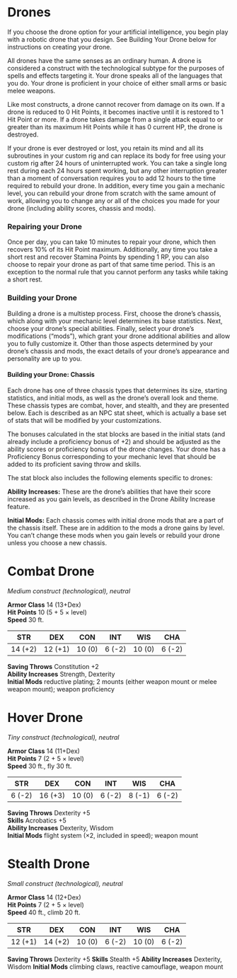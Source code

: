 # Drones

If you choose the drone option for your artificial intelligence, you begin play with a robotic drone that you design. See Building Your Drone below for instructions on creating your drone.

All drones have the same senses as an ordinary human. A drone is considered a construct with the technological subtype for the purposes of spells and effects targeting it. Your drone speaks all of the languages that you do. Your drone is proficient in your choice of either small arms or basic melee weapons.

Like most constructs, a drone cannot recover from damage on its own. If a drone is reduced to 0 Hit Points, it becomes inactive until it is restored to 1 Hit Point or more. If a drone takes damage from a single attack equal to or greater than its maximum Hit Points while it has 0 current HP, the drone is destroyed.

If your drone is ever destroyed or lost, you retain its mind and all its subroutines in your custom rig and can replace its body for free using your custom rig after 24 hours of uninterrupted work. You can take a single long rest during each 24 hours spent working, but any other interruption greater than a moment of conversation requires you to add 12 hours to the time required to rebuild your drone. In addition, every time you gain a mechanic level, you can rebuild your drone from scratch with the same amount of work, allowing you to change any or all of the choices you made for your drone (including ability scores, chassis and mods).

### Repairing your Drone

Once per day, you can take 10 minutes to repair your drone, which then recovers 10% of its Hit Point maximum. Additionally, any time you take a short rest and recover Stamina Points by spending 1 RP, you can also choose to repair your drone as part of that same time period. This is an exception to the normal rule that you cannot perform any tasks while taking a short rest.

### Building your Drone

Building a drone is a multistep process. First, choose the drone’s chassis, which along with your mechanic level determines its base statistics. Next, choose your drone’s special abilities. Finally, select your drone’s modifications (“mods”), which grant your drone additional abilities and allow you to fully customize it.
Other than those aspects determined by your drone’s chassis and mods, the exact details of your drone’s appearance and personality are up to you.

#### Building your Drone: Chassis

Each drone has one of three chassis types that determines its size, starting statistics, and initial mods, as well as the drone’s overall look and theme. These chassis types are combat, hover, and stealth, and they are presented below. Each is described as an NPC stat sheet, which is actually a base set of stats that will be modified by your customizations. 

The bonuses calculated in the stat blocks are based in the initial stats (and already include a proficiency bonus of +2) and should be adjusted as the ability scores or proficiency bonus of the drone changes. Your drone has a Proficiency Bonus corresponding to your mechanic level that should be added to its proficient saving throw and skills.

The stat block also includes the following elements specific to drones:

**Ability Increases:** These are the drone’s abilities that have their score increased as you gain levels, as described in the Drone Ability Increase feature.

**Initial Mods:** Each chassis comes with initial drone mods that are a part of the chassis itself. These are in addition to the mods a drone gains by level. You can’t change these mods when you gain levels or rebuild your drone unless you choose a new chassis.

<div class="statblock">

# Combat Drone
_Medium construct (technological), neutral_

**Armor Class** 14 (13+Dex)    
**Hit Points** 10 (5 + 5 × level)    
**Speed** 30 ft.

|STR    |DEX    |CON    |INT    |WIS    |CHA    |
|-------|-------|-------|-------|-------|-------|
|14 (+2)|12 (+1)|10 (0) |6 (-2) |10 (0) |6 (-2) |

**Saving Throws** Constitution +2    
**Ability Increases** Strength, Dexterity    
**Initial Mods** reductive plating; 2 mounts (either weapon mount or melee weapon mount); weapon proficiency

</div>

<div class="statblock">

# Hover Drone
_Tiny construct (technological), neutral_

**Armor Class** 14 (11+Dex)    
**Hit Points** 7 (2 + 5 × level)    
**Speed** 30 ft., fly 30 ft.

|STR    |DEX    |CON    |INT    |WIS    |CHA    |
|-------|-------|-------|-------|-------|-------|
|6 (-2) |16 (+3)|10 (0) |6 (-2) |8 (-1) |6 (-2) |

**Saving Throws** Dexterity +5    
**Skills** Acrobatics +5    
**Ability Increases** Dexterity, Wisdom    
**Initial Mods** flight system (×2, included in speed); weapon mount

</div>

<div class="statblock">

# Stealth Drone
_Small construct (technological), neutral_

**Armor Class** 14 (12+Dex)    
**Hit Points** 7 (2 + 5 × level)    
**Speed** 40 ft., climb 20 ft.

|STR    |DEX    |CON    |INT    |WIS    |CHA    |
|-------|-------|-------|-------|-------|-------|
|12 (+1)|14 (+2)|10 (0) |6 (-2) |10 (0) |6 (-2) |

**Saving Throws** Dexterity +5
**Skills** Stealth +5
**Ability Increases** Dexterity, Wisdom
**Initial Mods** climbing claws, reactive camouflage, weapon mount

</div>
